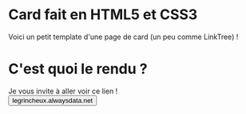 # Card fait en HTML5 et CSS3
Voici un petit template d'une page de card (un peu comme LinkTree) !

# C'est quoi le rendu ?
Je vous invite à aller voir ce lien !<br>
<a href="https://legrincheux.alwaysdata.net"><button>legrincheux.alwaysdata.net</button></a>
